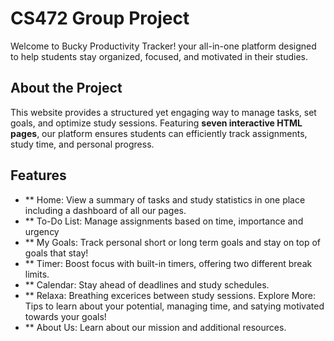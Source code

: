 # CS472 Group Project

Welcome to Bucky Productivity Tracker! your all-in-one platform designed to help students stay organized, focused, and motivated in their studies.

## About the Project
This website provides a structured yet engaging way to manage tasks, set goals, and optimize study sessions. Featuring **seven interactive HTML pages**, our platform ensures students can efficiently track assignments, study time, and personal progress.

## Features
- ** Home: View a summary of tasks and study statistics in one place including a dashboard of all our pages.
- ** To-Do List: Manage assignments based on time, importance and urgency
- ** My Goals: Track personal short or long term goals and stay on top of goals that stay!
- ** Timer: Boost focus with built-in timers, offering two different break limits.
- ** Calendar: Stay ahead of deadlines and study schedules.
- ** Relaxa: Breathing excerices between study sessions. Explore More: Tips to learn about your potential, managing time, and satying motivated towards your goals!
- ** About Us: Learn about our mission and additional resources.
